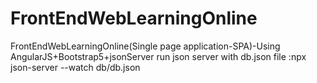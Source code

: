 # FrontEndWebLearningOnline
FrontEndWebLearningOnline(Single page application-SPA)-Using AngularJS+Bootstrap5+jsonServer
run json server with db.json file :npx json-server --watch db/db.json
